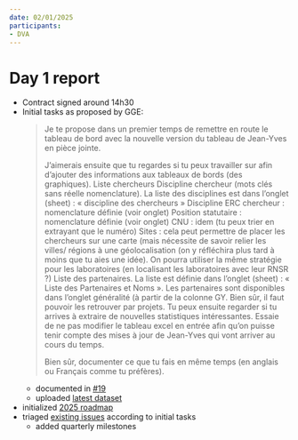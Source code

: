```yaml
---
date: 02/01/2025
participants:
- DVA
---
```


# Day 1 report
- Contract signed around 14h30
- Initial tasks as proposed by GGE:
  > Je te propose dans un premier temps de remettre en route le tableau de bord avec la nouvelle version du tableau de Jean-Yves en pièce jointe.
  > 
  > J’aimerais ensuite que tu regardes si tu peux travailler sur afin d’ajouter des informations aux tableaux de bords (des graphiques).
  > Liste chercheurs
  > Discipline chercheur (mots clés sans réelle nomenclature). La liste des disciplines est dans l’onglet (sheet) : « discipline des chercheurs »
  > Discipline ERC chercheur : nomenclature définie (voir onglet)
  > Position statutaire : nomenclature définie (voir onglet)
  > CNU : idem (tu peux trier en extrayant que le numéro)
  > Sites : cela peut permettre de placer les chercheurs sur une carte (mais nécessite de savoir relier les villes/ régions à une géolocalisation (on y réfléchira plus tard à moins que tu aies une idée). On pourra utiliser la même stratégie pour les laboratoires (en localisant les laboratoires avec leur RNSR ?)
  > Liste des partenaires. La liste est définie dans l’onglet (sheet) : « Liste des Partenaires et Noms ».  Les partenaires sont disponibles dans l’onglet généralité (à partir de la colonne GY. Bien sûr, il faut pouvoir les retrouver par projets.
  > Tu peux ensuite regarder si tu arrives à extraire de nouvelles statistiques intéressantes. Essaie de ne pas modifier le tableau excel en entrée afin qu’on puisse tenir compte des mises à jour de Jean-Yves qui vont arriver au cours du temps.
  > 
  > Bien sûr, documenter ce que tu fais en même temps (en anglais ou Français comme tu préfères).
  - documented in [#19](https://github.com/VCityTeam/PEPR-VDBI/issues/19)
  - uploaded [latest dataset](/data-visualization/docs/data/241021%20PEPR_VBDI_analyse%20modifi%C3%A9e%20JYT.xlsx)
- initialized [2025 roadmap](https://github.com/orgs/VCityTeam/projects/38/views/1)
- triaged [existing issues](https://github.com/VCityTeam/PEPR-VDBI/issues) according to initial tasks
  - added quarterly milestones
